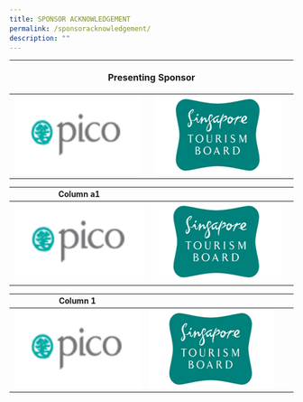 ```yaml
---
title: SPONSOR ACKNOWLEDGEMENT
permalink: /sponsoracknowledgement/
description: ""
---
```

<table>
<thead><tr><th colspan="4"><p style="font-size: 16px; line-height: 20px"> Presenting Sponsor</p></th>
	</tr></thead>
	<tbody>
		<tr>
			<td colspan="1"><img src="/images/Testing%20Sizes/pico%20250%20x%20140.png" style="width:250px;height:140px;size:50%;"></td>
			<td><style>width:250px</style></td><td colspan="1"><img src="/images/Testing%20Sizes/stb%20250%20x%20140%201.png" style="width:250px;height:140px;"></td><td><style>width:250px</style></td>
		</tr>
	</tbody>
</table>
				

| Column a1| | |
| -------- | -------- | -------- | 
| <img src="/images/Testing%20Sizes/pico%20250%20x%20140.png" style="width:250px;height:140px;"> |  <img src="/images/Testing%20Sizes/stb%20250%20x%20140%201.png" style="width:250px;height:140px;">  |      | 


| Column 1 | | | |
| -------- | -------- | -------- | ---- |
| <img src="/images/Testing%20Sizes/pico%20250%20x%20140.png" style="width:250px;height:140px;"> |  <img src="/images/Testing%20Sizes/stb%20250%20x%20140%201.png" style="width:250px;height:140px;">  |      |  |